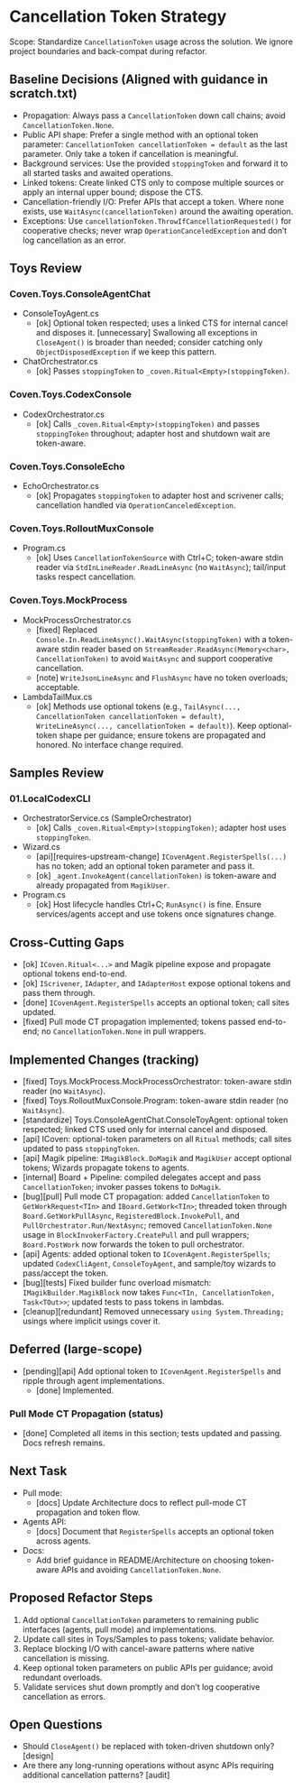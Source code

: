 # Cancellation Token Strategy

Scope: Standardize `CancellationToken` usage across the solution. We ignore project boundaries and back-compat during refactor.

## Baseline Decisions (Aligned with guidance in scratch.txt)
- Propagation: Always pass a `CancellationToken` down call chains; avoid `CancellationToken.None`.
- Public API shape: Prefer a single method with an optional token parameter: `CancellationToken cancellationToken = default` as the last parameter. Only take a token if cancellation is meaningful.
- Background services: Use the provided `stoppingToken` and forward it to all started tasks and awaited operations.
- Linked tokens: Create linked CTS only to compose multiple sources or apply an internal upper bound; dispose the CTS.
- Cancellation-friendly I/O: Prefer APIs that accept a token. Where none exists, use `WaitAsync(cancellationToken)` around the awaiting operation.
- Exceptions: Use `cancellationToken.ThrowIfCancellationRequested()` for cooperative checks; never wrap `OperationCanceledException` and don’t log cancellation as an error.

## Toys Review

### Coven.Toys.ConsoleAgentChat
- ConsoleToyAgent.cs
  - [ok] Optional token respected; uses a linked CTS for internal cancel and disposes it. [unnecessary] Swallowing all exceptions in `CloseAgent()` is broader than needed; consider catching only `ObjectDisposedException` if we keep this pattern.
- ChatOrchestrator.cs
  - [ok] Passes `stoppingToken` to `_coven.Ritual<Empty>(stoppingToken)`.

### Coven.Toys.CodexConsole
- CodexOrchestrator.cs
  - [ok] Calls `_coven.Ritual<Empty>(stoppingToken)` and passes `stoppingToken` throughout; adapter host and shutdown wait are token-aware.

### Coven.Toys.ConsoleEcho
- EchoOrchestrator.cs
  - [ok] Propagates `stoppingToken` to adapter host and scrivener calls; cancellation handled via `OperationCanceledException`.

### Coven.Toys.RolloutMuxConsole
- Program.cs
  - [ok] Uses `CancellationTokenSource` with Ctrl+C; token-aware stdin reader via `StdInLineReader.ReadLineAsync` (no `WaitAsync`); tail/input tasks respect cancellation.

### Coven.Toys.MockProcess
- MockProcessOrchestrator.cs
  - [fixed] Replaced `Console.In.ReadLineAsync().WaitAsync(stoppingToken)` with a token-aware stdin reader based on `StreamReader.ReadAsync(Memory<char>, CancellationToken)` to avoid `WaitAsync` and support cooperative cancellation.
  - [note] `WriteJsonLineAsync` and `FlushAsync` have no token overloads; acceptable.
- LambdaTailMux.cs
  - [ok] Methods use optional tokens (e.g., `TailAsync(..., CancellationToken cancellationToken = default)`, `WriteLineAsync(..., cancellationToken = default)`). Keep optional-token shape per guidance; ensure tokens are propagated and honored. No interface change required.

## Samples Review

### 01.LocalCodexCLI
- OrchestratorService.cs (SampleOrchestrator)
  - [ok] Calls `_coven.Ritual<Empty>(stoppingToken)`; adapter host uses `stoppingToken`.
- Wizard.cs
  - [api][requires-upstream-change] `ICovenAgent.RegisterSpells(...)` has no token; add an optional token parameter and pass it.
  - [ok] `_agent.InvokeAgent(cancellationToken)` is token-aware and already propagated from `MagikUser`.
- Program.cs
  - [ok] Host lifecycle handles Ctrl+C; `RunAsync()` is fine. Ensure services/agents accept and use tokens once signatures change.

## Cross-Cutting Gaps
- [ok] `ICoven.Ritual<...>` and Magik pipeline expose and propagate optional tokens end-to-end.
- [ok] `IScrivener`, `IAdapter`, and `IAdapterHost` expose optional tokens and pass them through.
- [done] `ICovenAgent.RegisterSpells` accepts an optional token; call sites updated.
- [fixed] Pull mode CT propagation implemented; tokens passed end-to-end; no `CancellationToken.None` in pull wrappers.

## Implemented Changes (tracking)
- [fixed] Toys.MockProcess.MockProcessOrchestrator: token-aware stdin reader (no `WaitAsync`).
- [fixed] Toys.RolloutMuxConsole.Program: token-aware stdin reader (no `WaitAsync`).
- [standardize] Toys.ConsoleAgentChat.ConsoleToyAgent: optional token respected; linked CTS used only for internal cancel and disposed.
- [api] ICoven: optional-token parameters on all `Ritual` methods; call sites updated to pass `stoppingToken`.
- [api] Magik pipeline: `IMagikBlock.DoMagik` and `MagikUser` accept optional tokens; Wizards propagate tokens to agents.
- [internal] Board + Pipeline: compiled delegates accept and pass `CancellationToken`; invoker passes tokens to `DoMagik`.
- [bug][pull] Pull mode CT propagation: added `CancellationToken` to `GetWorkRequest<TIn>` and `IBoard.GetWork<TIn>`; threaded token through `Board.GetWorkPullAsync`, `RegisteredBlock.InvokePull`, and `PullOrchestrator.Run/NextAsync`; removed `CancellationToken.None` usage in `BlockInvokerFactory.CreatePull` and pull wrappers; `Board.PostWork` now forwards the token to pull orchestrator.
- [api] Agents: added optional token to `ICovenAgent.RegisterSpells`; updated `CodexCliAgent`, `ConsoleToyAgent`, and sample/toy wizards to pass/accept the token.
 - [bug][tests] Fixed builder func overload mismatch: `IMagikBuilder.MagikBlock` now takes `Func<TIn, CancellationToken, Task<TOut>>`; updated tests to pass tokens in lambdas.
 - [cleanup][redundant] Removed unnecessary `using System.Threading;` usings where implicit usings cover it.

## Deferred (large-scope)
- [pending][api] Add optional token to `ICovenAgent.RegisterSpells` and ripple through agent implementations.
  - [done] Implemented.

### Pull Mode CT Propagation (status)
- [done] Completed all items in this section; tests updated and passing. Docs refresh remains.

## Next Task
- Pull mode:
  - [docs] Update Architecture docs to reflect pull-mode CT propagation and token flow.
- Agents API:
  - [docs] Document that `RegisterSpells` accepts an optional token across agents.
- Docs:
  - Add brief guidance in README/Architecture on choosing token-aware APIs and avoiding `CancellationToken.None`.

## Proposed Refactor Steps
1) Add optional `CancellationToken` parameters to remaining public interfaces (agents, pull mode) and implementations.
2) Update call sites in Toys/Samples to pass tokens; validate behavior.
3) Replace blocking I/O with cancel-aware patterns where native cancellation is missing.
4) Keep optional token parameters on public APIs per guidance; avoid redundant overloads.
5) Validate services shut down promptly and don’t log cooperative cancellation as errors.

## Open Questions
- Should `CloseAgent()` be replaced with token-driven shutdown only? [design]
- Are there any long-running operations without async APIs requiring additional cancellation patterns? [audit]
